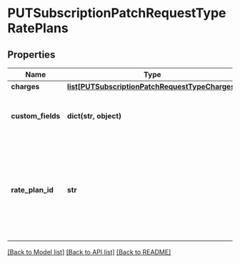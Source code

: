 # PUTSubscriptionPatchRequestTypeRatePlans

## Properties
Name | Type | Description | Notes
------------ | ------------- | ------------- | -------------
**charges** | [**list[PUTSubscriptionPatchRequestTypeCharges]**](PUTSubscriptionPatchRequestTypeCharges.md) |  | [optional] 
**custom_fields** | **dict(str, object)** | Container for custom fields of a Rate Plan object.  | [optional] 
**rate_plan_id** | **str** | The rate plan id in any version of the subscription. This will be linked to the only one rate plan in the current version. | 

[[Back to Model list]](../README.md#documentation-for-models) [[Back to API list]](../README.md#documentation-for-api-endpoints) [[Back to README]](../README.md)


